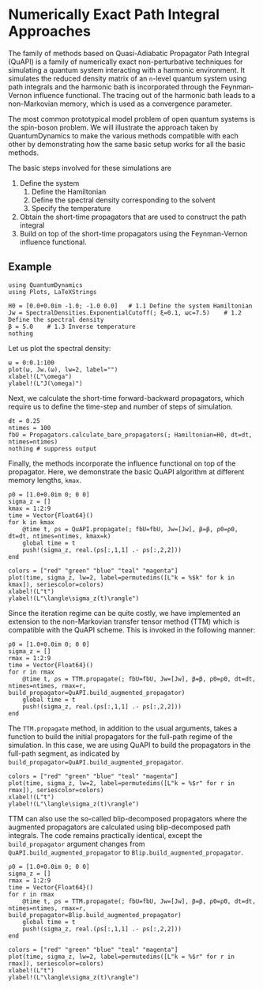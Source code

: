 # Numerically Exact Path Integral Approaches

The family of methods based on Quasi-Adiabatic Propagator Path Integral (QuAPI) is a family of numerically exact non-perturbative techniques for simulating a quantum system interacting with a harmonic environment. It simulates the reduced density matrix of an `n`-level quantum system using path integrals and the harmonic bath is incorporated through the Feynman-Vernon influence functional. The tracing out of the harmonic bath leads to a non-Markovian memory, which is used as a convergence parameter.

The most common prototypical model problem of open quantum systems is the spin-boson problem. We will illustrate the approach taken by QuantumDynamics to make the various methods compatible with each other by demonstrating how the same basic setup works for all the basic methods.

The basic steps involved for these simulations are

1. Define the system
    1. Define the Hamiltonian
    2. Define the spectral density corresponding to the solvent
    3. Specify the temperature
2. Obtain the short-time propagators that are used to construct the path integral
3. Build on top of the short-time propagators using the Feynman-Vernon influence functional.

## Example
```@example quapi_eg1
using QuantumDynamics
using Plots, LaTeXStrings

H0 = [0.0+0.0im -1.0; -1.0 0.0]   # 1.1 Define the system Hamiltonian
Jw = SpectralDensities.ExponentialCutoff(; ξ=0.1, ωc=7.5)    # 1.2 Define the spectral density
β = 5.0    # 1.3 Inverse temperature
nothing
```

Let us plot the spectral density:
```@example quapi_eg1
ω = 0:0.1:100
plot(ω, Jw.(ω), lw=2, label="")
xlabel!(L"\omega")
ylabel!(L"J(\omega)")
```

Next, we calculate the short-time forward-backward propagators, which require us to define the time-step and number of steps of simulation.
```@example quapi_eg1
dt = 0.25
ntimes = 100
fbU = Propagators.calculate_bare_propagators(; Hamiltonian=H0, dt=dt, ntimes=ntimes)
nothing # suppress output
```

Finally, the methods incorporate the influence functional on top of the propagator. Here, we demonstrate the basic QuAPI algorithm at different memory lengths, ``kmax``.
```@example quapi_eg1
ρ0 = [1.0+0.0im 0; 0 0]
sigma_z = []
kmax = 1:2:9
time = Vector{Float64}()
for k in kmax
    @time t, ρs = QuAPI.propagate(; fbU=fbU, Jw=[Jw], β=β, ρ0=ρ0, dt=dt, ntimes=ntimes, kmax=k)
    global time = t
    push!(sigma_z, real.(ρs[:,1,1] .- ρs[:,2,2]))
end
```
```@example quapi_eg1
colors = ["red" "green" "blue" "teal" "magenta"]
plot(time, sigma_z, lw=2, label=permutedims([L"k = %$k" for k in kmax]), seriescolor=colors)
xlabel!(L"t")
ylabel!(L"\langle\sigma_z(t)\rangle")
```

Since the iteration regime can be quite costly, we have implemented an extension to the non-Markovian transfer tensor method (TTM) which is compatible with the QuAPI scheme. This is invoked in the following manner:
```@example quapi_eg1
ρ0 = [1.0+0.0im 0; 0 0]
sigma_z = []
rmax = 1:2:9
time = Vector{Float64}()
for r in rmax
    @time t, ρs = TTM.propagate(; fbU=fbU, Jw=[Jw], β=β, ρ0=ρ0, dt=dt, ntimes=ntimes, rmax=r, build_propagator=QuAPI.build_augmented_propagator)
    global time = t
    push!(sigma_z, real.(ρs[:,1,1] .- ρs[:,2,2]))
end
```
The `TTM.propagate` method, in addition to the usual arguments, takes a function to build the initial propagators for the full-path regime of the simulation. In this case, we are using QuAPI to build the propagators in the full-path segment, as indicated by `build_propagator=QuAPI.build_augmented_propagator`.
```@example quapi_eg1
colors = ["red" "green" "blue" "teal" "magenta"]
plot(time, sigma_z, lw=2, label=permutedims([L"k = %$r" for r in rmax]), seriescolor=colors)
xlabel!(L"t")
ylabel!(L"\langle\sigma_z(t)\rangle")
```

TTM can also use the so-called blip-decomposed propagators where the augmented propagators are calculated using blip-decomposed path integrals. The code remains practically identical, except the `build_propagator` argument changes from `QuAPI.build_augmented_propagator` to `Blip.build_augmented_propagator`.
```@example quapi_eg1
ρ0 = [1.0+0.0im 0; 0 0]
sigma_z = []
rmax = 1:2:9
time = Vector{Float64}()
for r in rmax
    @time t, ρs = TTM.propagate(; fbU=fbU, Jw=[Jw], β=β, ρ0=ρ0, dt=dt, ntimes=ntimes, rmax=r, build_propagator=Blip.build_augmented_propagator)
    global time = t
    push!(sigma_z, real.(ρs[:,1,1] .- ρs[:,2,2]))
end
```
```@example quapi_eg1
colors = ["red" "green" "blue" "teal" "magenta"]
plot(time, sigma_z, lw=2, label=permutedims([L"k = %$r" for r in rmax]), seriescolor=colors)
xlabel!(L"t")
ylabel!(L"\langle\sigma_z(t)\rangle")
```